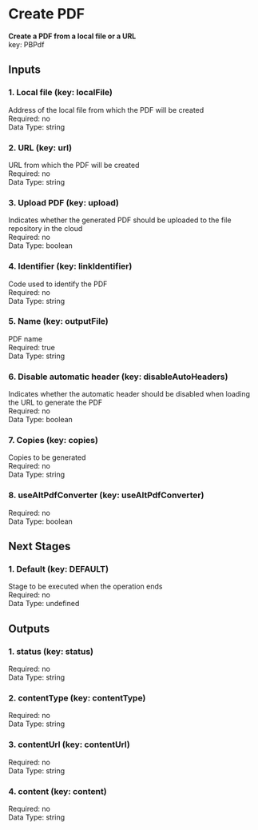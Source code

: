 # Create PDF  
**Create a PDF from a local file or a URL**  
key: PBPdf  
## Inputs  
### 1. Local file (key: localFile)  
Address of the local file from which the PDF will be created  
Required: no  
Data Type: string   
### 2. URL (key: url)  
URL from which the PDF will be created  
Required: no  
Data Type: string   
### 3. Upload PDF (key: upload)  
Indicates whether the generated PDF should be uploaded to the file repository in the cloud  
Required: no  
Data Type: boolean   
### 4. Identifier (key: linkIdentifier)  
Code used to identify the PDF  
Required: no  
Data Type: string   
### 5. Name (key: outputFile)  
PDF name  
Required: true  
Data Type: string   
### 6. Disable automatic header (key: disableAutoHeaders)  
Indicates whether the automatic header should be disabled when loading the URL to generate the PDF  
Required: no  
Data Type: boolean   
### 7. Copies (key: copies)  
Copies to be generated  
Required: no  
Data Type: string   
### 8. useAltPdfConverter (key: useAltPdfConverter)  
  
Required: no  
Data Type: boolean   
## Next Stages  
### 1. Default (key: DEFAULT)  
Stage to be executed when the operation ends  
Required: no  
Data Type: undefined   
## Outputs  
### 1. status (key: status)  
  
Required: no  
Data Type: string   
### 2. contentType (key: contentType)  
  
Required: no  
Data Type: string   
### 3. contentUrl (key: contentUrl)  
  
Required: no  
Data Type: string   
### 4. content (key: content)  
  
Required: no  
Data Type: string 